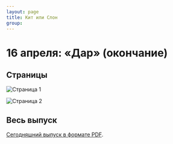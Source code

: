 ```yaml
---
layout: page
title: Кит или Слон
group: 
---
```


# 16 апреля: «Дар» (окончание)

## Страницы

![Страница 1](https://www.dropbox.com/scl/fi/ozk98y9sspu2zzqot0sba/2025-04-16-page001.jpg?rlkey=4vslnwqd7o2h575wpqtsgc7r7&raw=1)

![Страница 2](https://www.dropbox.com/scl/fi/7fiwnb0hpp3ukyemnlec4/2025-04-16-page002.jpg?rlkey=px08yman26htjfatj65sol672&raw=1)

## Весь выпуск

[Сегодняшний выпуск в формате PDF](https://www.dropbox.com/scl/fi/amb3dlrhpyo8as1lejsfh/2025-04-16.pdf?rlkey=hftxizx6641frqbg4bxhlqfuf&raw=1). 



